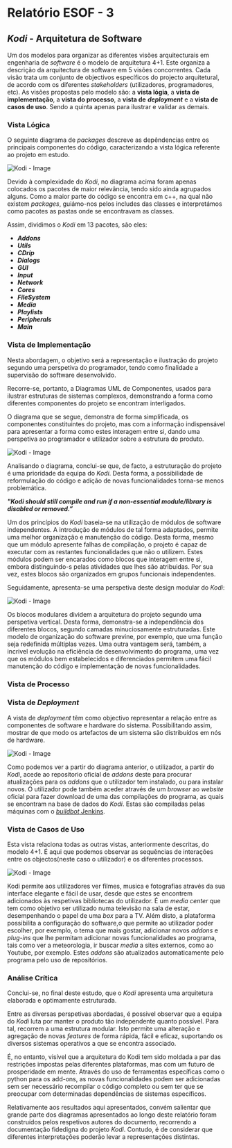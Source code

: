 # Relatório ESOF - 3

## *Kodi* - Arquitetura de Software

Um dos modelos para organizar as diferentes visões arquitecturais em engenharia de *software* é o modelo de arquitetura 4+1. Este organiza a descrição da arquitectura de software em 5 visões concorrentes. Cada visão trata um conjunto de objectivos específicos do projecto arquitetural, de acordo com os diferentes *stakeholders* (utilizadores, programadores, etc). 
As visões propostas pelo modelo são: a **vista lógia**, a **vista de implementação**, a **vista do processo**, a **vista de** **_deployment_** e a **vista de casos de uso**. Sendo a quinta apenas para ilustrar e validar as demais. 


### Vista Lógica 
O seguinte diagrama de *packages* descreve as depêndencias entre os principais componentes do código, caracterizando a vista lógica referente ao projeto em estudo. 

![Kodi - Image](https://github.com/Pedrock/xbmc/blob/master/ESOF-docs/Images/logical-view.png)

Devido à complexidade do *Kodi*, no diagrama acima foram apenas colocados os pacotes de maior relevância, tendo sido ainda agrupados alguns.
Como a maior parte do código se encontra em c++, na qual não existem *packages*, guiámo-nos pelos includes das classes e interpretámos como pacotes as pastas onde se encontravam as classes.

Assim, dividimos o *Kodi* em 13 pacotes, são eles:
  - **_Addons_**
  - **_Utils_**
  - **_CDrip_**
  - **_Dialogs_**
  - **_GUI_**
  - **_Input_**
  - **_Network_**
  - **_Cores_**
  - **_FileSystem_**
  - **_Media_**
  - **_Playlists_**
  - **_Peripherals_**
  - **_Main_**

### Vista de Implementação


Nesta abordagem, o objetivo será a representação e ilustração do projeto segundo uma perspetiva do programador, tendo  como finalidade a supervisão do software desenvolvido.

Recorre-se, portanto, a Diagramas UML de Componentes, usados para ilustrar estruturas de sistemas complexos, demonstrando a forma como diferentes componentes do projeto se encontram interligados.

O diagrama que se segue, demonstra de forma simplificada, os componentes constituintes do projeto, mas com a informação indispensável para apresentar a forma como estes interagem entre si, dando uma perspetiva ao programador e utilizador sobre a estrutura do produto.

![Kodi - Image](https://github.com/Pedrock/xbmc/blob/master/ESOF-docs/Images/development_view.png)

Analisando o diagrama, conclui-se que, de facto, a estruturação do projeto é uma prioridade da equipa do *Kodi*. Desta forma, a possibilidade de reformulação do código e adição de novas funcionalidades torna-se menos problemática.



**_"Kodi should still compile and run if a non-essential module/library is disabled or removed.”_**

Um dos princípios do *Kodi* baseia-se na utilização de módulos de software independentes. A introdução de módulos de tal forma adaptados, permite uma melhor organização e manutenção do código. Desta forma, mesmo que um módulo apresente falhas de compilação, o projeto é capaz de executar com as restantes funcionalidades que não o utilizem. Estes módulos podem ser encarados como blocos que interagem entre si, embora distinguindo-s pelas atividades que lhes são atribuidas. Por sua vez, estes blocos são organizados em grupos funcionais independentes.

Seguidamente, apresenta-se uma perspetiva deste design modular do *Kodi*:

![Kodi - Image](https://github.com/Pedrock/xbmc/blob/master/ESOF-docs/Images/modular_design.png)

Os blocos modulares dividem a arquitetura do projeto segundo uma perspetiva vertical. Desta forma, demonstra-se a independência dos diferentes blocos, segundo camadas minuciosamente estruturadas. Este modelo de organização do software previne, por exemplo, que uma função seja redefinida múltiplas vezes. Uma outra vantagem será, também, a incrivel evolução na eficiência de desenvolvimento do programa, uma vez que os módulos bem estabelecidos e diferenciados permitem uma fácil manutenção do código e implementação de novas funcionalidades.

### Vista de Processo


### Vista de *Deployment* 

A vista de *deployment* têm como objectivo representar a relação entre as componentes de software e hardware do sistema. Possibilitando assim, mostrar de que modo os artefactos de um sistema são distribuídos em nós de hardware.

![Kodi - Image](https://github.com/Pedrock/xbmc/blob/master/ESOF-docs/Images/deployment-view.png)

Como podemos ver a partir do diagrama anterior, o utilizador, a partir do *Kodi*, acede ao repositorio oficial de *addons* deste para procurar atualizações para os *addons* que o utilizador tem instalado, ou para instalar novos. O utilizador pode também aceder através de um *browser* ao *website* oficial para fazer download de uma das compilações do programa, as quais se encontram na base de dados do *Kodi*. Estas são compiladas pelas máquinas com o [*buildbot* Jenkins](http://jenkins.kodi.tv/).

### Vista de Casos de Uso

Esta vista relaciona todas as outras vistas, anteriormente descritas, do modelo 4+1. É aqui que podemos observar as sequências de interações entre os objectos(neste caso o utilizador) e os diferentes processos.

![Kodi - Image](https://github.com/Pedrock/xbmc/blob/master/ESOF-docs/Images/use-case-diagram.png)


Kodi permite aos utilizadores ver filmes, musica e fotografias através da sua interface elegante e fácil de usar, desde que estes se encontrem adicionados às respetivas bibliotecas do utilizador. É um *media center* que tem como objetivo ser utilizado numa televisão na sala de estar, desempenhando o papel de uma *box* para a TV. Além disto, a plataforma possibilita a configuração do software,o que permite ao utilizador poder escolher, por exemplo, o tema que mais gostar, adicionar novos *addons* e *plug-ins* que lhe permitam adicionar novas funcionalidades ao programa, tais como ver a meteorologia, ir buscar *media* a sites externos, como ao Youtube, por exemplo. Estes *addons* são atualizados automaticamente pelo programa pelo uso de repositórios.

### Análise Crítica

Conclui-se, no final deste estudo, que o *Kodi* apresenta uma arquitetura elaborada e optimamente estruturada.

Entre as diversas perspetivas abordadas, é possivel observar que a equipa do *Kodi* luta por manter o produto tão independente quanto possível. Para tal, recorrem a uma estrutura modular. Isto permite uma alteração e agregação de novas *features* de forma rápida, fácil e eficaz, suportando os diversos sistemas operativos a que se encontra associado.

É, no entanto, visível que a arquitetura do Kodi tem sido moldada a par das restrições impostas pelas diferentes plataformas, mas com um futuro de prosperidade em mente. Através do uso de ferramentas específicas como o python para os add-ons, as novas funcionalidades podem ser adicionadas sem ser necessário recompilar o código completo ou sem ter que se preocupar com determinadas dependências de sistemas específicos.

Relativamente aos resultados aqui apresentados, convém salientar que grande parte dos diagramas apresentados ao longo deste relatório foram construídos pelos respetivos autores do documento, recorrendo a documentação fidedigna do projeto *Kodi*. Contudo, é de considerar que diferentes interpretações poderão levar a representações distintas.
